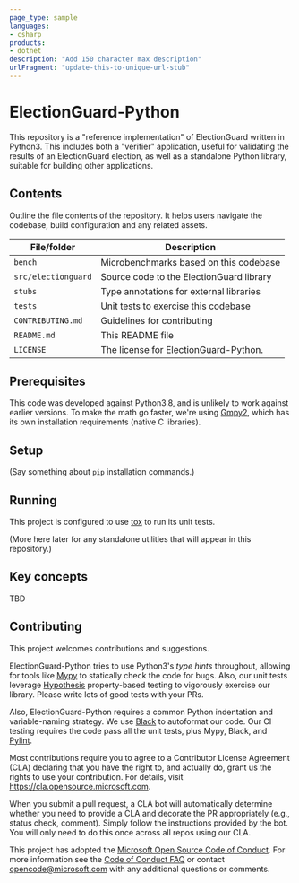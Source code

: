 ```yaml
---
page_type: sample
languages:
- csharp
products:
- dotnet
description: "Add 150 character max description"
urlFragment: "update-this-to-unique-url-stub"
---
```


# ElectionGuard-Python

<!-- 
Guidelines on README format: https://review.docs.microsoft.com/help/onboard/admin/samples/concepts/readme-template?branch=master

Guidance on onboarding samples to docs.microsoft.com/samples: https://review.docs.microsoft.com/help/onboard/admin/samples/process/onboarding?branch=master

Taxonomies for products and languages: https://review.docs.microsoft.com/new-hope/information-architecture/metadata/taxonomies?branch=master
-->

This repository is a "reference implementation" of ElectionGuard written in Python3. This includes
both a "verifier" application, useful for validating the results of an ElectionGuard election, as 
well as a standalone Python library, suitable for building other applications.


## Contents

Outline the file contents of the repository. It helps users navigate the codebase, build configuration and any related assets.

| File/folder       | Description                                |
|-------------------|--------------------------------------------|
| `bench`           | Microbenchmarks based on this codebase     |
| `src/electionguard` | Source code to the ElectionGuard library |
| `stubs`           | Type annotations for external libraries    |
| `tests`           | Unit tests to exercise this codebase       |
| `CONTRIBUTING.md` | Guidelines for contributing                |
| `README.md`       | This README file                           |
| `LICENSE`         | The license for ElectionGuard-Python.      |

## Prerequisites

This code was developed against Python3.8, and is unlikely to work against earlier versions.
To make the math go faster, we're using [Gmpy2](https://gmpy2.readthedocs.io/en/latest/), which
has its own installation requirements (native C libraries).

## Setup

(Say something about `pip` installation commands.)

## Running

This project is configured to use [tox](https://tox.readthedocs.io/en/latest/) to run its
unit tests.

(More here later for any standalone utilities that will appear in this repository.)

## Key concepts

TBD

## Contributing

This project welcomes contributions and suggestions.  

ElectionGuard-Python tries to use Python3's *type hints* throughout,
allowing for tools like [Mypy](https://mypy.readthedocs.io/en/stable/) to statically check the code for bugs.
Also, our unit tests leverage
[Hypothesis](https://hypothesis.readthedocs.io/en/stable/) property-based testing to
vigorously exercise our library. Please write lots of good tests with your PRs.

Also, ElectionGuard-Python requires a common Python indentation and variable-naming strategy. We use 
[Black](https://black.readthedocs.io/en/stable/) to autoformat our code. Our CI testing requires the code
pass all the unit tests, plus Mypy, Black, and [Pylint](https://www.pylint.org/).

Most contributions require you to agree to a
Contributor License Agreement (CLA) declaring that you have the right to, and actually do, grant us
the rights to use your contribution. For details, visit https://cla.opensource.microsoft.com.

When you submit a pull request, a CLA bot will automatically determine whether you need to provide
a CLA and decorate the PR appropriately (e.g., status check, comment). Simply follow the instructions
provided by the bot. You will only need to do this once across all repos using our CLA.

This project has adopted the [Microsoft Open Source Code of Conduct](https://opensource.microsoft.com/codeofconduct/).
For more information see the [Code of Conduct FAQ](https://opensource.microsoft.com/codeofconduct/faq/) or
contact [opencode@microsoft.com](mailto:opencode@microsoft.com) with any additional questions or comments.
